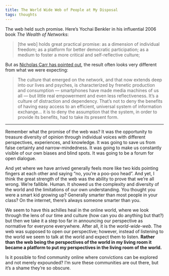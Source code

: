 ```yaml
---
title: The World Wide Web of People at My Disposal
tags: thoughts
---
```


The web held such promise. Here’s Yochai Benkler in his influential 2006 book *The Wealth of Networks*:

> [the web] holds great practical promise: as a dimension of individual freedom; as a platform for better democratic participation; as a medium to foster a more critical and self-reflective culture; 

But as [Nicholas Carr has pointed out](http://www.roughtype.com/?p=8113), the result often looks very different from what we were expecting:

> The culture that emerged on the network, and that now extends deep into our lives and psyches, is characterized by frenetic production and consumption — smartphones have made media machines of us all — but little real empowerment and even less reflectiveness. It’s a culture of distraction and dependency.  That’s not to deny the benefits of having easy access to an efficient, universal system of information exchange... it is to deny the assumption that the system, in order to provide its benefits, had to take its present form.

---

Remember what the promise of the web was? It was the opportunity to treasure diversity of opinion through individual voices with different perspectives, experiences, and knowledge. It was going to save us from false certainty and narrow-mindedness. It was going to make us constantly visible of our own biases and blind spots. It was going to be a forum for open dialogue.

And yet where we have arrived generally feels more like two kids pointing fingers at each other and saying “no, you’re a poo-poo head”. And yet, I think the great strength of the web was the ability to prove that we’re all wrong. We’re fallible. Human. It showed us the complexity and diversity of the world and the limitations of our own understanding. You thought you were a smart kid growing up? Generally smarter than most people in your class? On the internet, there’s always someone smarter than you. 

We seem to have this achilles heal in the online world, where we look through the lens of our time and culture (how can you do anything but that?) but then we take it a step too far in announcing our perspective as normative for everyone everywhere. After all, it is the *world-wide-web*.  The web was supposed to open our perspective; however,  instead of listening to the world we seem to talk at the world and expect them to listen. **Rather than the web being the perspectives of the world in my living room it became a platform to put my perspectives in the living room of the world.**

Is it possible to find community online where convictions can be explored and not merely expounded? I’m sure these communities are out there, but it’s a shame they’re so obscure.
